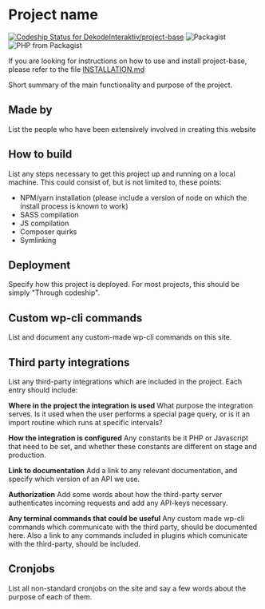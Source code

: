 # Project name

[![Codeship Status for DekodeInteraktiv/project-base](https://app.codeship.com/projects/cfcc97d0-e821-0137-aead-6e1368c7cbd1/status?branch=master)](https://app.codeship.com/projects/373906)
![Packagist](https://img.shields.io/packagist/v/dekode/project-base.svg)
![PHP from Packagist](https://img.shields.io/packagist/php-v/dekode/project-base.svg)

If you are looking for instructions on how to use and install project-base, please refer to the file [INSTALLATION.md](./INSTALLATION.md)

Short summary of the main functionality and purpose of the project.

## Made by

 List the people who have been extensively involved in creating this website

## How to build

List any steps necessary to get this project up and running on a local machine. This could consist of, but is not limited to, these points:

- NPM/yarn installation (please include a version of node on which the install process is known to work)
- SASS compilation
- JS compilation
- Composer quirks
- Symlinking

## Deployment
Specify how this project is deployed. For most projects, this should be simply "Through codeship".

## Custom wp-cli commands
List and document any custom-made wp-cli commands on this site.

## Third party integrations
List any third-party integrations which are included in the project. Each entry should include:

**Where in the project the integration is used**
What purpose the integration serves. Is it used when the user performs a special page query, or is it an import routine which runs at specific intervals?

**How the integration is configured**
Any constants be it PHP or Javascript that need to be set, and whether these constants are different on stage and production.

**Link to documentation**
Add a link to any relevant documentation, and specify which version of an API we use.

**Authorization**
Add some words about how the third-party server authenticates incoming requests and add any API-keys necessary.

**Any terminal commands that could be useful**
Any custom made wp-cli commands which communicate with the third party, should be documented here. Also a link to any commands included in plugins which comunicate with the third-party, should be included.

## Cronjobs
List all non-standard cronjobs on the site and say a few words about the purpose of each of them.
